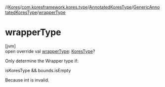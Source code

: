 //[Kores](../../../../index.md)/[com.koresframework.kores.type](../../index.md)/[AnnotatedKoresType](../index.md)/[GenericAnnotatedKoresType](index.md)/[wrapperType](wrapper-type.md)

# wrapperType

[jvm]\
open override val [wrapperType](wrapper-type.md): [KoresType](../../-kores-type/index.md)?

Only determine the Wrapper type if:

isKoresType && bounds.isEmpty

Because int<T> is invalid.
